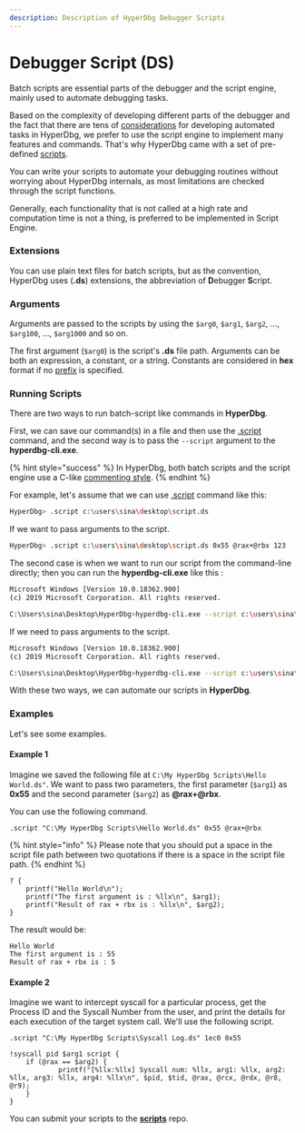 ```yaml
---
description: Description of HyperDbg Debugger Scripts
---
```


# Debugger Script (DS)

Batch scripts are essential parts of the debugger and the script engine, mainly used to automate debugging tasks.

Based on the complexity of developing different parts of the debugger and the fact that there are tens of [considerations](https://docs.hyperdbg.org/tips-and-tricks/considerations) for developing automated tasks in HyperDbg, we prefer to use the script engine to implement many features and commands. That's why HyperDbg came with a set of pre-defined [scripts](https://github.com/HyperDbg/scripts).&#x20;

You can write your scripts to automate your debugging routines without worrying about HyperDbg internals, as most limitations are checked through the script functions.

Generally, each functionality that is not called at a high rate and computation time is not a thing, is preferred to be implemented in Script Engine.

### Extensions

You can use plain text files for batch scripts, but as the convention, HyperDbg uses (**.ds**) extensions, the abbreviation of **D**ebugger **S**cript.

### Arguments

Arguments are passed to the scripts by using the `$arg0`, `$arg1`, `$arg2`, ..., `$arg100`, ..., `$arg1000` and so on.

The first argument (`$arg0`) is the script's **.ds** file path. Arguments can be both an expression, a constant, or a string. Constants are considered in **hex** format if no [prefix](https://docs.hyperdbg.org/commands/scripting-language/assumptions-and-evaluations#number-prefixes) is specified.

### Running Scripts

There are two ways to run batch-script like commands in **HyperDbg**.

First, we can save our command(s) in a file and then use the [.script](https://docs.hyperdbg.org/commands/meta-commands/.script) command, and the second way is to pass the `--script` argument to the **hyperdbg-cli.exe**.

{% hint style="success" %}
In HyperDbg, both batch scripts and the script engine use a C-like [commenting style](https://docs.hyperdbg.org/commands/scripting-language/assumptions-and-evaluations#comments).
{% endhint %}

For example, let's assume that we can use [.script](https://docs.hyperdbg.org/commands/meta-commands/.script) command like this:

```bash
HyperDbg> .script c:\users\sina\desktop\script.ds
```

If we want to pass arguments to the script.

```bash
HyperDbg> .script c:\users\sina\desktop\script.ds 0x55 @rax+@rbx 123
```

The second case is when we want to run our script from the command-line directly; then you can run the **hyperdbg-cli.exe** like this :

```bash
Microsoft Windows [Version 10.0.18362.900]
(c) 2019 Microsoft Corporation. All rights reserved.

C:\Users\sina\Desktop\HyperDbg>hyperdbg-cli.exe --script c:\users\sina\desktop\script.ds
```

If we need to pass arguments to the script.

```bash
Microsoft Windows [Version 10.0.18362.900]
(c) 2019 Microsoft Corporation. All rights reserved.

C:\Users\sina\Desktop\HyperDbg>hyperdbg-cli.exe --script c:\users\sina\desktop\script.ds 0x55 @rax+@rbx 123
```

With these two ways, we can automate our scripts in **HyperDbg**.

### Examples

Let's see some examples.

#### Example 1

Imagine we saved the following file at `C:\My HyperDbg Scripts\Hello World.ds"`. We want to pass two parameters, the first parameter (`$arg1`) as **0x55** and the second parameter (`$arg2`) as **@rax+@rbx**.

You can use the following command.

`.script "C:\My HyperDbg Scripts\Hello World.ds" 0x55 @rax+@rbx`

{% hint style="info" %}
Please note that you should put a space in the script file path between two quotations if there is a space in the script file path.
{% endhint %}

```clike
? {	
	printf("Hello World\n");
	printf("The first argument is : %llx\n", $arg1);
	printf("Result of rax + rbx is : %llx\n", $arg2);
}
```

The result would be:

```
Hello World
The first argument is : 55
Result of rax + rbx is : 5
```

#### Example 2

Imagine we want to intercept syscall for a particular process, get the Process ID and the Syscall Number from the user, and print the details for each execution of the target system call. We'll use the following script.

`.script "C:\My HyperDbg Scripts\Syscall Log.ds" 1ec0 0x55`

```clike
!syscall pid $arg1 script { 
	if (@rax == $arg2) {
			printf("[%llx:%llx] Syscall num: %llx, arg1: %llx, arg2: %llx, arg3: %llx, arg4: %llx\n", $pid, $tid, @rax, @rcx, @rdx, @r8, @r9);
	}
}
```

You can submit your scripts to the [**scripts**](https://github.com/HyperDbg/scripts) repo.
